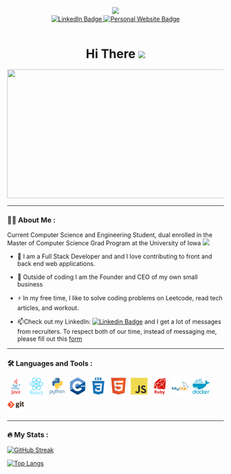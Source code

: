 <div id="header" align="center">
  <img src="https://media.giphy.com/media/M9gbBd9nbDrOTu1Mqx/giphy.gif" width="100"/>
  <div id="badges">
    <a href="https://www.linkedin.com/in/ben-desollar/">
      <img src="https://img.shields.io/badge/LinkedIn-blue?style=sociale&logo=linkedin&logoColor=white" alt="LinkedIn Badge"/>
    <a href="https://bdesollar.github.io/">
      <img src="https://img.shields.io/badge/Personal%20Website--blue?style=social&logo=github" alt="Personal Website Badge"/>
    </a>
  </div>
    <img src="https://komarev.com/ghpvc/?username=bdesollar&style=flat-square&color=blue" alt=""/>
    <h1> Hi There <img src="https://media.giphy.com/media/hvRJCLFzcasrR4ia7z/giphy.gif" width="30px"/></h1>
  <div align="center">
    <img src="https://media.giphy.com/media/dWesBcTLavkZuG35MI/giphy.gif" width="600" height="300"/>
  </div>
</div>
  
---

### :man_technologist: About Me :
Current Computer Science and Engineering Student, dual enrolled in the Master of Computer Science Grad Program at the University of Iowa <img src="https://media.giphy.com/media/WUlplcMpOCEmTGBtBW/giphy.gif" width="30">
- :telescope: I am a Full Stack Developer and and I love contributing to front and back end web applications.

- 💼 Outside of coding I am the Founder and CEO of my own small business

- :zap: In my free time, I like to solve coding problems on Leetcode, read tech articles, and workout.

- :mailbox:Check out my LinkedIn: [![Linkedin Badge](https://img.shields.io/badge/-LinkedIn-blue?style=flat&logo=Linkedin&logoColor=white)](https://www.linkedin.com/in/ben-desollar/) and I get a lot of messages from recruiters. To respect both of our time, instead of messaging me, please fill out this [form](https://forms.gle/BLmkJwLj7VvtxX326)

---

### :hammer_and_wrench: Languages and Tools :
<div>
  <img src="https://github.com/devicons/devicon/blob/master/icons/java/java-original-wordmark.svg" title="Java" alt="Java" width="40" height="40"/>&nbsp;
  <img src="https://github.com/devicons/devicon/blob/master/icons/react/react-original-wordmark.svg" title="React" alt="React" width="40" height="40"/>&nbsp;
  <img src="https://github.com/devicons/devicon/blob/master/icons/python/python-original-wordmark.svg" title="Python" alt="Python" width="40" height="40"/>&nbsp;
  <img src="https://github.com/devicons/devicon/blob/master/icons/cplusplus/cplusplus-original.svg" title="C++" alt="C++" width="40" height="40"/>&nbsp;
  <img src="https://github.com/devicons/devicon/blob/master/icons/css3/css3-plain-wordmark.svg"  title="CSS3" alt="CSS" width="40" height="40"/>&nbsp;
  <img src="https://github.com/devicons/devicon/blob/master/icons/html5/html5-original.svg" title="HTML5" alt="HTML" width="40" height="40"/>&nbsp;
  <img src="https://github.com/devicons/devicon/blob/master/icons/javascript/javascript-original.svg" title="JavaScript" alt="JavaScript" width="40" height="40"/>&nbsp;
  <img src="https://github.com/devicons/devicon/blob/master/icons/ruby/ruby-plain-wordmark.svg" title="Ruby" alt="Ruby" width="40" height="40"/>&nbsp;
  <img src="https://github.com/devicons/devicon/blob/master/icons/mysql/mysql-original-wordmark.svg" title="MySQL"  alt="MySQL" width="40" height="40"/>&nbsp;
  <img src="https://github.com/devicons/devicon/blob/master/icons/docker/docker-plain-wordmark.svg" title="Docker" alt="Docker" width="40" height="40"/>&nbsp;
  <img src="https://github.com/devicons/devicon/blob/master/icons/git/git-original-wordmark.svg" title="Git" **alt="Git" width="40" height="40"/>
</div>
  
---

### :fire: My Stats :
[![GitHub Streak](http://github-readme-streak-stats.herokuapp.com?user=bdesollar&theme=dark&background=000000)](https://git.io/streak-stats)

[![Top Langs](https://github-readme-stats.vercel.app/api/top-langs/?username=bdesollar&count_private=true&hide=html&langs_count=8&layout=compact&theme=vision-friendly-dark)](https://github.com/anuraghazra/github-readme-stats)

